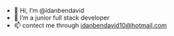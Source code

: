 - 👋 Hi, I’m @idanbendavid
- 🌱 I’m a junior full stack developer
- 📫 contect me through idanbendavid10@hotmail.com

<!---
idanbendavid/idanbendavid is a ✨ special ✨ repository because its `README.md` (this file) appears on your GitHub profile.
You can click the Preview link to take a look at your changes.
--->
